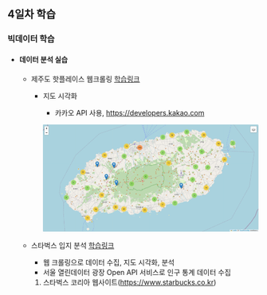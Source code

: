 ## 4일차 학습
### 빅데이터 학습

- #### 데이터 분석 실습

    - 제주도 핫플레이스 웹크롤링 [학습링크](https://github.com/KangJeongTaek/bigdata-analysis-2024/blob/main/day03/da11_제주도핫플레이스_크롤링.ipynb)
        - 지도 시각화
            - 카카오 API 사용, https://developers.kakao.com

            ![지도 시각화](https://raw.githubusercontent.com/KangJeongTaek/bigdata-analysis-2024/main/images/ba009.png)

    - 스타벅스 입지 분석 [학습링크](https://github.com/KangJeongTaek/bigdata-analysis-2024/blob/main/day03/da13_스타벅스_매장_입지분석.ipynb)
        - 웹 크롤링으로 데이터 수집, 지도 시각화, 분석
        - 서울 열린데이터 광장 Open API 서비스로 인구 통계 데이터 수집
        
        1. 스타벅스 코리아 웹사이트(https://www.starbucks.co.kr)
